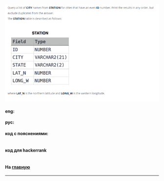 <img src="./art/8.png" alt="solution" >

#### eng:



#### рус:



#### код с пояснениями:
```sql

```

#### код для hackerrank
```sql

```


#### На [главную](https://github.com/BEPb/hackerrank_sql#readme)

---